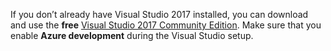 If you don’t already have Visual Studio 2017 installed, you can download and use the **free** 
[Visual Studio 2017 Community Edition](https://www.visualstudio.com/downloads/). 
Make sure that you enable **Azure development** during the Visual Studio setup.
